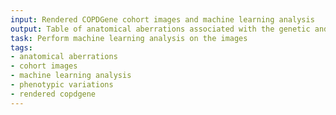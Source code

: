 ```yaml
---
input: Rendered COPDGene cohort images and machine learning analysis
output: Table of anatomical aberrations associated with the genetic and phenotypic variations
task: Perform machine learning analysis on the images
tags:
- anatomical aberrations
- cohort images
- machine learning analysis
- phenotypic variations
- rendered copdgene
---
```

